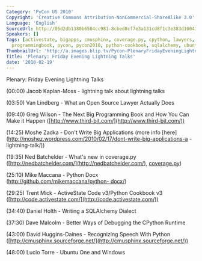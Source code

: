 ```yaml
---
Category: 'PyCon US 2010'
Copyright: 'Creative Commons Attribution-NonCommercial-ShareAlike 3.0'
Language: 'English'
SourceUrl: http://05d2db1380b6504cc981-8cbed8cf7e3a131cd8f1c3e383d10041.r93.cf2.rackcdn.com/pycon-us-2010/354_plenary-friday-evening-lightning-talks.m4v
Speakers: []
Tags: [activestate, bigapps, cmusphinx, coverage.py, cpython, lawyers, lightningtalks,
  programmingbook, pycon, pycon2010, python-cookbook, sqlalchemy, ubuntuone]
ThumbnailUrl: 'http://a.images.blip.tv/Pycon-PlenaryFridayEveningLightningTalks330-562.jpg'
Title: 'Plenary: Friday Evening Lightning Talks'
date: '2010-02-19'
---
```

Plenary: Friday Evening Lightning Talks

  
(00:00) Jacob Kaplan-Moss - lightning talk about lightning talks

  
(03:50) Van Lindberg - What an Open Source Lawyer Actually Does

  
(09:40) Greg Wilson - The Next Big Programming Book and How You Can Make it
Happen ([http://www.third-bit.com/](http://www.third-bit.com/))

  
(14:25) Moshe Zadka - Don't Write Big Applications (more info
[here](http://moshez.wordpress.com/2010/02/17/dont-write-big-applications-a
-lightning-talk/))

  
(19:35) Ned Batchelder - What's new in coverage.py
([http://nedbatchelder.com/](http://nedbatchelder.com/),
[coverage.py](http://nedbatchelder.com/code/coverage/))

  
(25:10) Mike Maccana - Python Docx ([http://github.com/mikemaccana/python-
docx/](http://github.com/mikemaccana/python-docx/))

  
(29:25) Trent Mick - ActiveState Code v3/Python Cookbook v3
([http://code.activestate.com/](http://code.activestate.com/))

  
(34:40) Daniel Holth - Writing a SQLAlchemy Dialect

  
(37:30) Dave Malcolm - Better Ways of Debugging the CPython Runtime

  
(43:00) David Huggins-Daines - Recognizing Speech With Python
([http://cmusphinx.sourceforge.net/](http://cmusphinx.sourceforge.net/))

  
(48:00) Lucio Torre - Ubuntu One and Windows
